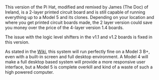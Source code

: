 This version of the Pi Hat, modified and remixed by James (The Doc) of Ireland, is a 2-layer printed circuit board and is still capable of running everything up to a Model 5 and its clones. Depending on your location and where you get printed circuit boards made, the 2 layer version could save you money over the price of the 4-layer version 1.4 boards.

The issue with the logic level shifters in the v1.1 and v1.2 boards is fixed in this version.

As stated in the [Wiki](https://github.com/larry-athey/rpi-smart-still/wiki), this system will run perfectly fine on a Model 3 B+, even with a built-in screen and full desktop environment. A Model 4 will make a full desktop based system will provide a more responsive user interface, but a Model 5 is complete overkill and kind of a waste of such a high powered computer.
